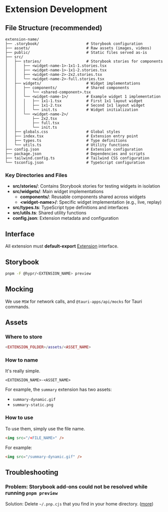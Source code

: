 # Extension Development

## File Structure (recommended)

```
extension-name/
├── .storybook/                     # Storybook configuration
├── assets/                         # Raw assets (images, videos)
├── public/                         # Static files served as-is
├── src/
│   ├── stories/                    # Storybook stories for components
│   │   ├── <widget-name-1>-1x1-1.stories.tsx
│   │   ├── <widget-name-1>-1x1-2.stories.tsx
│   │   ├── <widget-name-2>-2x2.stories.tsx
│   │   └── <widget-name-2>-full.stories.tsx
│   ├── widgets/                    # Widget implementations
│   │   ├── components/             # Shared components
│   │   │   └── <shared-component>.tsx
│   │   └── <widget-name-1>/        # Example widget 1 implementation
│   │   │   ├── 1x1-1.tsx           # First 1x1 layout widget
│   │   │   ├── 1x1-2.tsx           # Second 1x1 layout widget
│   │   │   └── init.ts             # Widget initialization
│   │   └── <widget-name-2>/        
│   │       ├── 2x2.tsx             
│   │       ├── full.tsx            
│   │       └── init.ts             
│   ├── globals.css                 # Global styles
│   ├── index.tsx                   # Extension entry point
│   ├── types.ts                    # Type definitions
│   └── utils.ts                    # Utility functions
├── config.json                     # Extension configuration
├── package.json                    # Dependencies and scripts
├── tailwind.config.ts              # Tailwind CSS configuration
└── tsconfig.json                   # TypeScript configuration
```

### Key Directories and Files

- **src/stories/**: Contains Storybook stories for testing widgets in isolation
- **src/widgets/**: Main widget implementations
  - **components/**: Reusable components shared across widgets
  - **\<widget-name\>/**: Specific widget implementation (e.g., live, replay)
- **src/types.ts**: TypeScript type definitions and interfaces
- **src/utils.ts**: Shared utility functions
- **config.json**: Extension metadata and configuration

## Interface

All extension must **default-export** [Extension](https://github.com/fastrepl/hyprnote/blob/main/extensions/types.ts) interface.

## Storybook

```bash
pnpm -F @hypr/<EXTENSION_NAME> preview
```

## Mocking

We use `MSW` for network calls, and `@tauri-apps/api/mocks` for Tauri commands.

## Assets

### Where to store

```lua
<EXTENSION_FOLDER>/assets/<ASSET_NAME>
```

### How to name

It's really simple.

```
<EXTENSION_NAME>-<ASSET_NAME>
```

For example, the `summary` extension has two assets:

- `summary-dynamic.gif`
- `summary-static.png`

### How to use

To use them, simply use the file name.

```html
<img src="/<FILE_NAME>" />
```

For example:

```html
<img src="/summary-dynamic.gif" />
```

## Troubleshooting

### Problem: Storybook add-ons could not be resolved while running `pnpm preview`

Solution: Delete `~/.pnp.cjs` that you find in your home directory. ([more](https://github.com/storybookjs/storybook/issues/20876#issuecomment-1501240993))
